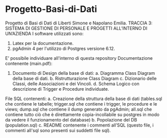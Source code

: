 # Progetto-Basi-di-Dati
Progetto di Basi di Dati di Liberti Simone e Napolano Emilia.
TRACCIA 3: SISTEMA DI GESTIONE DI PERSONALE E PROGETTI ALL’INTERNO DI UN’AZIENDA 
I software utilizzati sono:
1. Latex per la documentazione.
2. pgAdmin 4 per l'utilizzo di Postgres versione 6.12.

E' possibile individuare all'interno di questa repository 
Documentazione contenente (main.pdf):
1. Documento di Design della base di dati:
  a. Diagramma Class Diagram della base di dati.
  b. Ristrutturazione Class Diagram
  c. Dizionario delle Classi, delle Associazioni e dei Vincoli.
  d. Schema Logico con descrizione di Trigger e Procedure individuate.
  
File SQL contenenti:
a. Creazione della struttura della base di dati (tables.sql che contiene le tabelle; trigger.sql che contiene i trigger, le procedure e le views; dump.sql che contiene il dump generato da pgAdmin; all.sql che contiene tutto ciò che è direttamente copia-incollabile su postgres in modo da vedere il funzionamento del database)
b. Popolazione del DB (population.sql)
c. README contenente i commenti all’SQL (questo file, i commenti all'sql sono presenti sui suddetti file sql).

